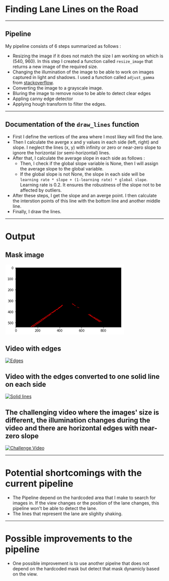 
# **Finding Lane Lines on the Road**

[//]: # (Image References)

[image1]: ./examples/ex1.png "Edges"
---

## Pipeline
My pipeline consists of 6 steps summarized as follows :
* Resizing the image if it does not match the size I am working on which is (540, 960). In this step I created a function called `resize_image` that returns a new image of the required size.
* Changing the illumination of the image to be able to work on images captured in light and shadows. I used a function called `adjust_gamma` from [stackoverflow](https://stackoverflow.com/questions/33322488/how-to-change-image-illumination-in-opencv-python/41061351).
* Converting the image to a grayscale image.
* Bluring the image to remove noise to be able to detect clear edges
* Appling canny edge detector
* Applying hough transform to filter the edges.

---

## Documentation of the `draw_lines` function
* First I define the vertices of the area where I most likey will find the lane.
* Then I calculate the averge x and y values in each side (left, right) and slope. I neglect the lines (x, y) with infinity or zero or near-zero slope to ignore the horizontal (or semi-horizontal) lines.
* After that, I calculate the average slope in each side as follows :
    * Then, I check if the global slope variable is None, then I will assign the average slope to the global variable.
    * If the global slope is not None, the slope in each side will be `learning rate * slope + (1-learning rate) * global slope`. Learning rate is 0.2. It ensures the robustness of the slope not to be affected by outliers.
* After these steps, I get the slope and an averge point. I then calculate the interstion points of this line with the bottom line and another middle line.
* Finally, I draw the lines.

---

# Output

## Mask image
![alt text][image1]

## Video with edges
[![Edges](https://img.youtube.com/vi/hy5Pee8-mZs/0.jpg)](https://youtu.be/hy5Pee8-mZs)

## Video with the edges converted to one solid line on each side
[![Solid lines](https://img.youtube.com/vi/-oosGehhrd8/0.jpg)](https://youtu.be/-oosGehhrd8)

## The challenging video where the images' size is different, the illumination changes during the video and there are horizontal edges with near-zero slope
[![Challenge Video](https://img.youtube.com/vi/70jqpiYk9to/0.jpg)](https://youtu.be/70jqpiYk9to)



----


# Potential shortcomings with the current pipeline

* The Pipeline depend on the hardcoded area that I make to search for images in. If the view changes or the position of the lane changes, this pipeline won't be able to detect the lane.
* The lines that represent the lane are slighlty shaking.
---

# Possible improvements to the pipeline

* One possible improvement is to use another pipelne that does not depend on the hardcoded mask but detect that mask dynamicly based on the view.

